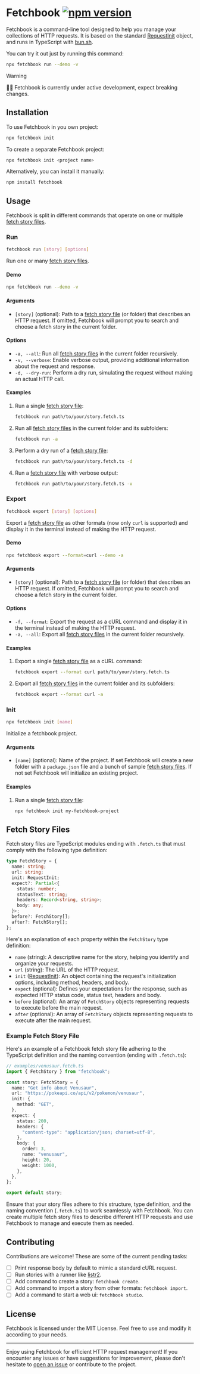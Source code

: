 # Fetchbook [![npm version](https://img.shields.io/npm/v/fetchbook.svg?style=flat)](https://www.npmjs.com/package/fetchbook)

Fetchbook is a command-line tool designed to help you manage your collections of HTTP requests. It is based on the standard [RequestInit](https://fetch.spec.whatwg.org/#requestinit) object, and runs in TypeScript with [bun.sh](https://bun.sh/).

You can try it out just by running this command:

```bash
npx fetchbook run --demo -v
```

> [!WARNING]
> :construction_worker_woman: Fetchbook is currently under active development, expect breaking changes.

## Installation

To use Fetchbook in you own project:

```bash
npx fetchbook init
```

To create a separate Fetchbook project:

```bash
npx fetchbook init <project name>
```

Alternatively, you can install it manually:

```bash
npm install fetchbook
```

## Usage

Fetchbook is split in different commands that operate on one or multiple [fetch story files](#fetch-story-files).

### Run

```bash
fetchbook run [story] [options]
```

Run one or many [fetch story files](#fetch-story-files).

#### Demo

```bash
npx fetchbook run --demo -v
```

#### Arguments

- `[story]` (optional): Path to a [fetch story file](#fetch-story-files) (or folder) that describes an HTTP request. If omitted, Fetchbook will prompt you to search and choose a fetch story in the current folder.

#### Options

- `-a, --all`: Run all [fetch story files](#fetch-story-files) in the current folder recursively.
- `-v, --verbose`: Enable verbose output, providing additional information about the request and response.
- `-d, --dry-run`: Perform a dry run, simulating the request without making an actual HTTP call.

#### Examples

1. Run a single [fetch story file](#fetch-story-files):

   ```bash
   fetchbook run path/to/your/story.fetch.ts
   ```

2. Run all [fetch story files](#fetch-story-files) in the current folder and its subfolders:

   ```bash
   fetchbook run -a
   ```

3. Perform a dry run of a [fetch story file](#fetch-story-files):

   ```bash
   fetchbook run path/to/your/story.fetch.ts -d
   ```

4. Run a [fetch story file](#fetch-story-files) with verbose output:

   ```bash
   fetchbook run path/to/your/story.fetch.ts -v
   ```

### Export

```bash
fetchbook export [story] [options]
```

Export a [fetch story file](#fetch-story-files) as other formats (now only `curl` is supported) and display it in the terminal instead of making the HTTP request.

#### Demo

```bash
npx fetchbook export --format=curl --demo -a
```

#### Arguments

- `[story]` (optional): Path to a [fetch story file](#fetch-story-files) (or folder) that describes an HTTP request. If omitted, Fetchbook will prompt you to search and choose a fetch story in the current folder.

#### Options

- `-f, --format`: Export the request as a cURL command and display it in the terminal instead of making the HTTP request.
- `-a, --all`: Export all [fetch story files](#fetch-story-files) in the current folder recursively.

#### Examples

1. Export a single [fetch story file](#fetch-story-files) as a cURL command:

   ```bash
   fetchbook export --format curl path/to/your/story.fetch.ts
   ```

2. Export all [fetch story files](#fetch-story-files) in the current folder and its subfolders:

   ```bash
   fetchbook export --format curl -a
   ```

### Init

```bash
npx fetchbook init [name]
```

Initialize a fetchbook project.

#### Arguments

- `[name]` (optional): Name of the project. If set Fetchbook will create a new folder with a `package.json` file and a bunch of sample [fetch story files](#fetch-story-files). If not set Fetchbook will initialize an existing project.

#### Examples

1. Run a single [fetch story file](#fetch-story-files):

   ```bash
   npx fetchbook init my-fetchbook-project
   ```

## Fetch Story Files

Fetch story files are TypeScript modules ending with `.fetch.ts` that must comply with the following type definition:

```typescript
type FetchStory = {
  name: string;
  url: string;
  init: RequestInit;
  expect?: Partial<{
    status: number;
    statusText: string;
    headers: Record<string, string>;
    body: any;
  }>;
  before?: FetchStory[];
  after?: FetchStory[];
};
```

Here's an explanation of each property within the `FetchStory` type definition:

- `name` (string): A descriptive name for the story, helping you identify and organize your requests.
- `url` (string): The URL of the HTTP request.
- `init` ([RequestInit](https://fetch.spec.whatwg.org/#requestinit)): An object containing the request's initialization options, including method, headers, and body.
- `expect` (optional): Defines your expectations for the response, such as expected HTTP status code, status text, headers and body.
- `before` (optional): An array of `FetchStory` objects representing requests to execute before the main request.
- `after` (optional): An array of `FetchStory` objects representing requests to execute after the main request.

### Example Fetch Story File

Here's an example of a Fetchbook fetch story file adhering to the TypeScript definition and the naming convention (ending with `.fetch.ts`):

```typescript
// examples/venusaur.fetch.ts
import { FetchStory } from "fetchbook";

const story: FetchStory = {
  name: "Get info about Venusaur",
  url: "https://pokeapi.co/api/v2/pokemon/venusaur",
  init: {
    method: "GET",
  },
  expect: {
    status: 200,
    headers: {
      "content-type": "application/json; charset=utf-8",
    },
    body: {
      order: 3,
      name: "venusaur",
      height: 20,
      weight: 1000,
    },
  },
};

export default story;
```

Ensure that your story files adhere to this structure, type definition, and the naming convention (`.fetch.ts`) to work seamlessly with Fetchbook. You can create multiple fetch story files to describe different HTTP requests and use Fetchbook to manage and execute them as needed.

## Contributing

Contributions are welcome! These are some of the current pending tasks:

- [ ] Print response body by default to mimic a standard cURL request.
- [ ] Run stories with a runner like [listr2](https://github.com/listr2/listr2).
- [ ] Add command to create a story: `fetchbook create`.
- [ ] Add command to import a story from other formats: `fetchbook import`.
- [ ] Add a command to start a web ui: `fetchbook studio`.

## License

Fetchbook is licensed under the MIT License. Feel free to use and modify it according to your needs.

---

Enjoy using Fetchbook for efficient HTTP request management! If you encounter any issues or have suggestions for improvement, please don't hesitate to [open an issue](https://github.com/4lejandrito/fetchbook/issues/new) or contribute to the project.
